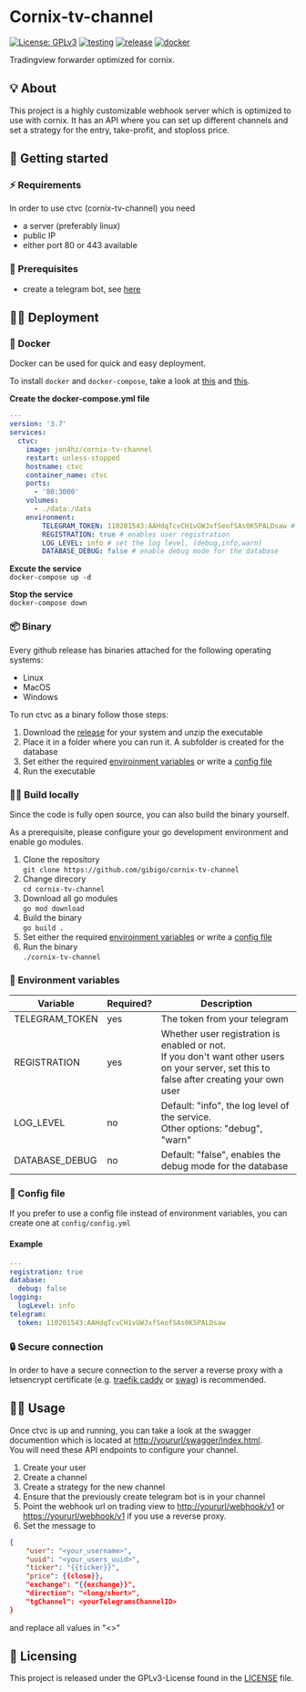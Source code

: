 # Cornix-tv-channel

[![License: GPLv3](https://img.shields.io/badge/License-GPLv3-blue.svg)](https://github.com/gibigo/cornix-tv-channel/blob/master/LICENSE) 
[![testing](https://github.com/gibigo/cornix-tv-channel/actions/workflows/testing.yml/badge.svg)](https://github.com/gibigo/cornix-tv-channel/actions/workflows/testing.yml)
[![release](https://github.com/gibigo/cornix-tv-channel/actions/workflows/release.yml/badge.svg)](https://github.com/gibigo/cornix-tv-channel/actions/workflows/release.yml)
[![docker](https://github.com/gibigo/cornix-tv-channel/actions/workflows/docker.yml/badge.svg)](https://github.com/gibigo/cornix-tv-channel/actions/workflows/docker.yml)

Tradingview forwarder optimized for cornix.

## 💡 About

This project is a highly customizable webhook server which is optimized to use with cornix. It has an API where you can set up different channels and set a strategy for the entry, take-profit, and stoploss price.

## 🚀 Getting started
### ⚡️ Requirements
In order to use ctvc (cornix-tv-channel) you need 
- a server (preferably linux)
- public IP  
- either port 80 or 443 available

### 📱 Prerequisites

- create a telegram bot, see [here](https://core.telegram.org/bots#6-botfather)

## 🧑‍💻 Deployment 
### 🐳 Docker

Docker can be used for quick and easy deployment. 

To install `docker` and `docker-compose`, take a look at [this](https://docs.docker.com/engine/install/) and [this](https://docs.docker.com/compose/install/).

**Create the docker-compose.yml file**

```yml
---
version: '3.7'
services:
  ctvc:
    image: jon4hz/cornix-tv-channel
    restart: unless-stopped
    hostname: ctvc
    container_name: ctvc
    ports:
      - '80:3000'
    volumes:
      - ./data:/data
    environment:
        TELEGRAM_TOKEN: 110201543:AAHdqTcvCH1vGWJxfSeofSAs0K5PALDsaw # you telegram bot token
        REGISTRATION: true # enables user registration
        LOG_LEVEL: info # set the log level, (debug,info,warn)
        DATABASE_DEBUG: false # enable debug mode for the database
```

**Excute the service**   
`docker-compose up -d`

**Stop the service**  
`docker-compose down`

### 📦 Binary

Every github release has binaries attached for the following operating systems:
- Linux
- MacOS
- Windows

To run ctvc as a binary follow those steps:
1. Download the [release](https://github.com/gibigo/cornix-tv-channel/releases) for your system and unzip the executable
2. Place it in a folder where you can run it. A subfolder is created for the database
3. Set either the required [enviroinment variables](https://github.com/gibigo/cornix-tv-channel/tree/master#-environment-variables) or write a [config file](https://github.com/gibigo/cornix-tv-channel/tree/master#-config-file)
4. Run the executable

### 👩‍💻 Build locally 

Since the code is fully open source, you can also build the binary yourself.  

As a prerequisite, please configure your go development environment and enable go modules. 

1. Clone the repository  
`git clone https://github.com/gibigo/cornix-tv-channel`
2. Change direcory  
`cd cornix-tv-channel`
3. Download all go modules  
`go mod download`
4. Build the binary  
`go build .`
5. Set either the required [enviroinment variables](https://github.com/gibigo/cornix-tv-channel/tree/master#-environment-variables) or write a [config file](https://github.com/gibigo/cornix-tv-channel/tree/master#-config-file)
6. Run the binary  
`./cornix-tv-channel`

### 🌱 Environment variables

| Variable       | Required? | Description                  |
|----------------|-----------|------------------------------|
| TELEGRAM_TOKEN | yes       | The token from your telegram |
| REGISTRATION   | yes       | Whether user registration is enabled or not. <br>If you don't want other users on your server, set this to false after creating your own user | 
| LOG_LEVEL      | no        | Default: "info", the log level of the service. <br>Other options: "debug", "warn"
| DATABASE_DEBUG | no        | Default: "false", enables the debug mode for the database  


### 📜 Config file

If you prefer to use a config file instead of environment variables, you can create one at `config/config.yml`

#### Example

```yml
---
registration: true
database:
  debug: false
logging:
  logLevel: info
telegram:
  token: 110201543:AAHdqTcvCH1vGWJxfSeofSAs0K5PALDsaw
```

### 🔒 Secure connection

In order to have a secure connection to the server a reverse proxy with a letsencrypt certificate (e.g. [traefik](https://doc.traefik.io/traefik/),[caddy](https://caddyserver.com/docs/) or [swag](https://docs.linuxserver.io/general/swag)) is recommended. 

## 👨‍💼 Usage

Once ctvc is up and running, you can take a look at the swagger documention which is located at [http://yoururl/swagger/index.html](http://yoururl/swagger/index.html).   
You will need these API endpoints to configure your channel.  


1. Create your user 
2. Create a channel
3. Create a strategy for the new channel
4. Ensure that the previously create telegram bot is in your channel
5. Point the webhook url on trading view to [http://yoururl/webhook/v1](http://yoururl/webhook/v1) or [https://yoururl/webhook/v1](https://yoururl/webhook/v1) if you use a reverse proxy.  
6. Set the message to  
```json
{
    "user": "<your_username>",
    "uuid": "<your_users_uuid>",
    "ticker": "{{ticker}}",
    "price": {{close}},
    "exchange": "{{exchange}}",
    "direction": "<long/short>",
    "tgChannel": <yourTelegramsChannelID>
}
```
and replace all values in "<>"


## 📜 Licensing
This project is released under the GPLv3-License found in the [LICENSE](https://github.com/gibigo/cornix-tv-channel/blob/master/LICENSE) file.
